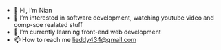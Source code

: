 - 👋 Hi, I’m Nian 
- 👀 I’m interested in software development, watching youtube video and comp-sce realated stuff
- 🌱 I’m currently learning front-end web development  
- 📫 How to reach me lieddy434@gmail.com

<!---
Nianli321/Nianli321 is a ✨ special ✨ repository because its `README.md` (this file) appears on your GitHub profile.
You can click the Preview link to take a look at your changes.
--->

